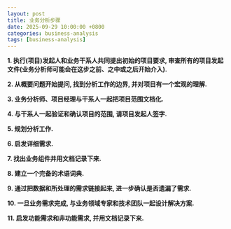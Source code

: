```yaml
---
layout: post
title: 业务分析步骤
date: 2025-09-29 10:00:00 +0800
categories: business-analysis
tags: [business-analysis]
---
```


**1. 执行(项目)发起人和业务干系人共同提出初始的项目要求, 审查所有的项目发起文件(业务分析师可能会在这步之前、之中或之后开始介入).**

**2. 从概要问题开始提问, 找到分析工作的边界, 并对项目有一个宏观的理解.**

**3. 业务分析师、项目经理与干系人一起把项目范围文档化.**

**4. 与干系人一起验证和确认项目的范围, 请项目发起人签字.**

**5. 规划分析工作.**

**6. 启发详细需求.**

**7. 找出业务组件并用文档记录下来.**

**8. 建立一个完备的术语词典.**

**9. 通过把数据和所处理的需求链接起来, 进一步确认是否遗漏了需求.**

**10. 一旦业务需求完成, 与业务领域专家和技术团队一起设计解决方案.**

**11. 启发功能需求和非功能需求, 并用文档记录下来.**
